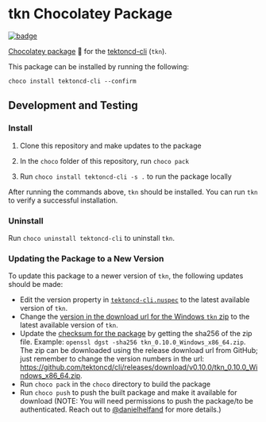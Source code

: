 # tkn Chocolatey Package

[![badge](https://img.shields.io/chocolatey/v/tektoncd-cli)](https://chocolatey.org/packages/tektoncd-cli/)

[Chocolatey package](https://chocolatey.org/packages/tektoncd-cli/) 🍫 for the [tektoncd-cli](https://github.com/tektoncd/cli) (`tkn`).

This package can be installed by running the following:

```
choco install tektoncd-cli --confirm
```

## Development and Testing

### Install

1. Clone this repository and make updates to the package

2. In the `choco` folder of this repository, run `choco pack`

3. Run `choco install tektoncd-cli -s .` to run the package locally

After running the commands above, `tkn` should be installed. You can run `tkn` to verify a successful installation.

### Uninstall

Run `choco uninstall tektoncd-cli` to uninstall `tkn`. 

### Updating the Package to a New Version

To update this package to a newer version of `tkn`, the following updates should be made:

* Edit the version property in [`tektoncd-cli.nuspec`](https://github.com/danielhelfand/chocolatey-tektoncd-cli/blob/master/tektoncd-cli/tektoncd-cli.nuspec#L5) to the latest available version of `tkn`. 
* Change the [version in the download url for the Windows `tkn` zip](https://github.com/danielhelfand/chocolatey-tektoncd-cli/blob/master/tektoncd-cli/tools/chocolateyinstall.ps1#L4) to the latest available version of `tkn`. 
* Update the [checksum for the package](https://github.com/danielhelfand/chocolatey-tektoncd-cli/blob/master/tektoncd-cli/tools/chocolateyinstall.ps1#L11) by getting the sha256 of the zip file. Example: `openssl dgst -sha256 tkn_0.10.0_Windows_x86_64.zip`. The zip can be downloaded using the release download url from GitHub; just remember to change the version numbers in the url: https://github.com/tektoncd/cli/releases/download/v0.10.0/tkn_0.10.0_Windows_x86_64.zip.
* Run `choco pack` in the `choco` directory to build the package
* Run `choco push` to push the built package and make it available for download (NOTE: You will need permissions to push the package/to be authenticated. Reach out to [@danielhelfand](https://github.com/danielhelfand) for more details.)
